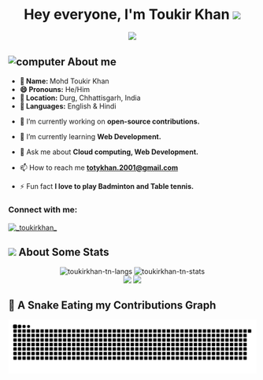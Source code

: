 <h1 align="center">Hey everyone, I'm Toukir Khan <img src="https://media.giphy.com/media/hvRJCLFzcasrR4ia7z/giphy.gif" width="35"></h1>
<p align="center">
  <a href="https://github.com/DenverCoder1/readme-typing-svg"><img src="https://readme-typing-svg.herokuapp.com?font=Time+New+Roman&color=%23C8BE25&size=25&center=true&vCenter=true&width=600&height=100&lines=Computer+Science+Student;Co-founder+at+Codeweb+Community;Frontend+Developer;Open-source+Contributor;Community+builder;Always+learning+new+things"></a>
<h2><img src="https://thumbs.gfycat.com/AcrobaticMatureGazelle.webp" alt="computer" width="80"> About me </h2>

<ul>
  <li><b>👤 Name: </b> Mohd Toukir Khan</li>
  <li><b>😄 Pronouns:</b>  He/Him</li>
  <li><b>📍 Location:</b> Durg, Chhattisgarh, India</li>
  <li><b>📣 Languages:</b> English & Hindi</li>
</ul>

- 🔭 I’m currently working on **open-source contributions.**

- 🌱 I’m currently learning **Web Development.**

- 💬 Ask me about **Cloud computing, Web Development.**

- 📫 How to reach me **totykhan.2001@gmail.com**

- ⚡ Fun fact **I love to play Badminton and Table tennis.**

<h3 align="left">Connect with me:</h3>
<p align="left">
<a href="https://twitter.com/_toukirkhan_" target="blank"><img align="center" src="https://raw.githubusercontent.com/rahuldkjain/github-profile-readme-generator/master/src/images/icons/Social/twitter.svg" alt="_toukirkhan_" height="30" width="40" /></a>
</p>

## <img src="https://media0.giphy.com/media/cNZqrH5IzOG0xrlWks/giphy.gif?cid=ecf05e47map255q427en9uprqc1sb0unjq5k4fnqg5pmhhs4&rid=giphy.gif&ct=s" width="50px"> About Some Stats
<div align="center">
<img height="150em" src="https://github-readme-stats.vercel.app/api/top-langs/?username=toukirkhan-tn&layout=compact&show_icon=true&theme=algolia" alt="toukirkhan-tn-langs"/>
<img height="150em" src="https://github-readme-stats.vercel.app/api/?username=toukirkhan-tn&layout=compact&show_icon=true&theme=algolia" alt="toukirkhan-tn-stats"/>
</div>
<div align="center">
  <img src="http://github-readme-streak-stats.herokuapp.com?user=toukirkhan-tn&theme=algolia&background=0d1117&hide_border=true" />
  <img src="https://activity-graph.herokuapp.com/graph?username=toukirkhan-tn&theme=react-dark"/>
</div>


## 🐍 A Snake Eating my Contributions Graph
	
<p align = "center">
	<img src = "https://github.com/7oSkaaa/7oSkaaa/blob/output/github-contribution-grid-snake.svg?" alt = "Snake Game"/>
</p>

